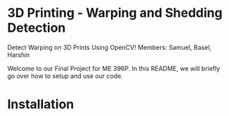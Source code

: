 # 3D Printing - Warping and Shedding Detection
Detect Warping on 3D Prints Using OpenCV!
Members: Samuel, Basel, Harshin

Welcome to our Final Project for ME 396P. In this README, we will briefly go over how to setup and use our code.

# Installation

